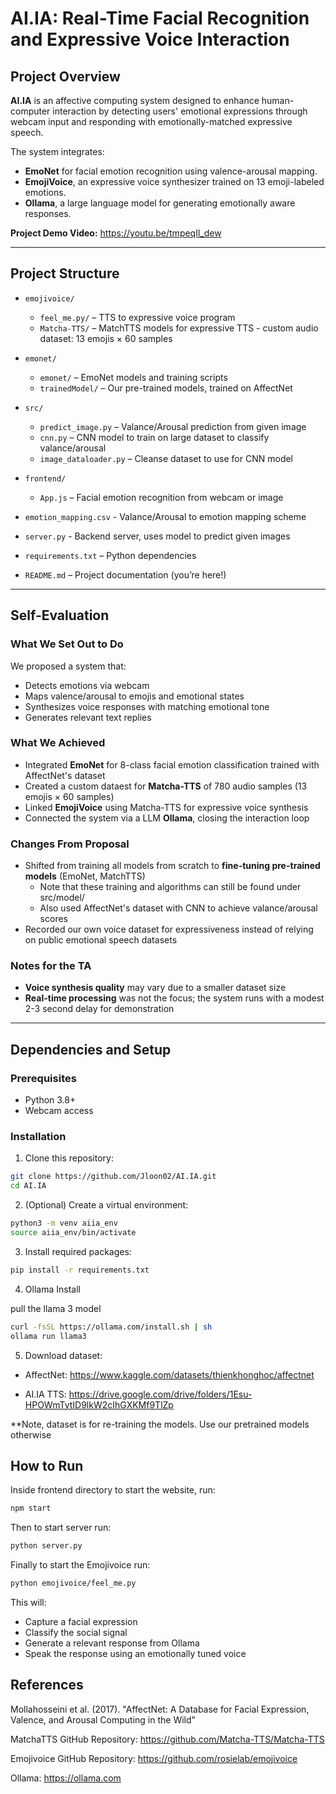 # AI.IA: Real-Time Facial Recognition and Expressive Voice Interaction

## Project Overview

**AI.IA** is an affective computing system designed to enhance human-computer interaction by detecting users' emotional expressions through webcam input and responding with emotionally-matched expressive speech.

The system integrates:
- **EmoNet** for facial emotion recognition using valence-arousal mapping.
- **EmojiVoice**, an expressive voice synthesizer trained on 13 emoji-labeled emotions.
- **Ollama**, a large language model for generating emotionally aware responses.

**Project Demo Video:** https://youtu.be/tmpeqIl_dew

---

## Project Structure
- `emojivoice/`  
  - `feel_me.py/` – TTS to expressive voice program 
  - `Matcha-TTS/` – MatchTTS models for expressive TTS - custom audio dataset: 13 emojis × 60 samples  

- `emonet/`  
  - `emonet/` – EmoNet models and training scripts
  - `trainedModel/` – Our pre-trained models, trained on AffectNet

- `src/`  
  - `predict_image.py` – Valance/Arousal prediction from given image  
  - `cnn.py` – CNN model to train on large dataset to classify valance/arousal
  - `image_dataloader.py` – Cleanse dataset to use for CNN model

- `frontend/`  
  - `App.js` – Facial emotion recognition from webcam or image  

- `emotion_mapping.csv` - Valance/Arousal to emotion mapping scheme
- `server.py` - Backend server, uses model to predict given images
- `requirements.txt` – Python dependencies 
- `README.md` – Project documentation (you’re here!)



---

## Self-Evaluation

### What We Set Out to Do
We proposed a system that:
- Detects emotions via webcam
- Maps valence/arousal to emojis and emotional states
- Synthesizes voice responses with matching emotional tone
- Generates relevant text replies

### What We Achieved
- Integrated **EmoNet** for 8-class facial emotion classification trained with AffectNet's dataset
- Created a custom dataest for **Matcha-TTS** of 780 audio samples (13 emojis × 60 samples)
- Linked **EmojiVoice** using Matcha-TTS for expressive voice synthesis
- Connected the system via a LLM **Ollama**, closing the interaction loop

### Changes From Proposal
- Shifted from training all models from scratch to **fine-tuning pre-trained models** (EmoNet, MatchTTS)
    - Note that these training and algorithms can still be found under src/model/
    - Also used AffectNet's dataset with CNN to achieve valance/arousal scores
- Recorded our own voice dataset for expressiveness instead of relying on public emotional speech datasets

### Notes for the TA
- **Voice synthesis quality** may vary due to a smaller dataset size
- **Real-time processing** was not the focus; the system runs with a modest 2-3 second delay for demonstration

---

## Dependencies and Setup

### Prerequisites
- Python 3.8+
- Webcam access

### Installation

1. Clone this repository:

```bash
git clone https://github.com/Jloon02/AI.IA.git
cd AI.IA
```

2. (Optional) Create a virtual environment:

```bash
python3 -m venv aiia_env
source aiia_env/bin/activate
```

3. Install required packages:

```bash
pip install -r requirements.txt
```

4. Ollama Install

pull the llama 3 model
```bash
curl -fsSL https://ollama.com/install.sh | sh
ollama run llama3
```

5. Download dataset:

* AffectNet: https://www.kaggle.com/datasets/thienkhonghoc/affectnet

* AI.IA TTS: https://drive.google.com/drive/folders/1Esu-HPOWmTytID9lkW2cIhGXKMf9TlZp

**Note, dataset is for re-training the models. Use our pretrained models otherwise

## How to Run

Inside frontend directory to start the website, run:

```bash
npm start
```

Then to start server run:

```bash
python server.py
```

Finally to start the Emojivoice run:

```bash
python emojivoice/feel_me.py
```

This will:
* Capture a facial expression
* Classify the social signal
* Generate a relevant response from Ollama
* Speak the response using an emotionally tuned voice

## References

Mollahosseini et al. (2017). "AffectNet: A Database for Facial Expression, Valence, and Arousal Computing in the Wild"

MatchaTTS GitHub Repository: https://github.com/Matcha-TTS/Matcha-TTS

Emojivoice GitHub Repository: https://github.com/rosielab/emojivoice

Ollama: https://ollama.com